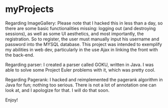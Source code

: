 myProjects
==========

Regarding ImageGallery:  Please note that I hacked this in less than a day, so there are some basic functionalities         missing: logging out (and destroying sessions), as well as some UI aesthetics, and most importantly, the registration.
  So to register, the user must manually input his username and password into the MYSQL database.  This project was         intended to exemplify my abilities in web dev, particularly in the use Ajax in linking the front with the back-end.
  
Regarding parser:  I created a parser called GOKU, written in Java.  I was able to solve some Project Euler problems with it, which was pretty cool.
  
Regarding Pagerank:  I hacked and reimplemented the pagerank algorithm in Java for fun; nothing too serious.  There is not
  a lot of annotation one can look at, and I apologize for that.  I will do that soon.
  
Enjoy!
